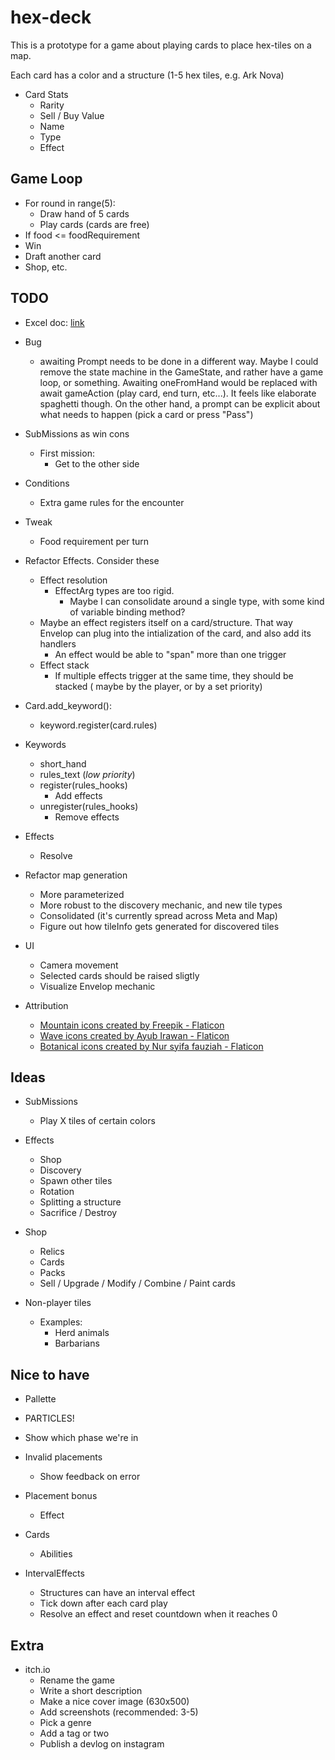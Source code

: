 # hex-deck

This is a prototype for a game about playing cards to place hex-tiles on a map.

Each card has a color and a structure (1-5 hex tiles, e.g. Ark Nova)

- Card Stats
  - Rarity
  - Sell / Buy Value
  - Name
  - Type
  - Effect

## Game Loop

- For round in range(5):
  - Draw hand of 5 cards
  - Play cards (cards are free)
- If food <= foodRequirement
- Win
- Draft another card
- Shop, etc.

## TODO

- Excel doc: [link](https://docs.google.com/spreadsheets/d/1TMEV-sFI3mOZJgG8Z5mYMCvU5P2x5S5duTnkkBkJ5sk/edit#gid=0)

- Bug
  - awaiting Prompt needs to be done in a different way. Maybe I could remove the state machine in the GameState, and rather have a game loop, or something. Awaiting oneFromHand would be replaced with await gameAction (play card, end turn, etc...). It feels like elaborate spaghetti though. On the other hand, a prompt can be explicit about what needs to happen (pick a card or press "Pass")

- SubMissions as win cons
  - First mission:
    - Get to the other side

- Conditions
  - Extra game rules for the encounter

- Tweak
  - Food requirement per turn

- Refactor Effects. Consider these
  - Effect resolution
    - EffectArg types are too rigid.
      - Maybe I can consolidate around a single type, with some kind of variable binding method?
  - Maybe an effect registers itself on a card/structure. That way Envelop can plug into the intialization of the card, and also add its handlers
    - An effect would be able to "span" more than one trigger
  - Effect stack
    - If multiple effects trigger at the same time, they should be stacked ( maybe by the player, or by a set priority)

- Card.add_keyword():
  - keyword.register(card.rules)

- Keywords
  - short_hand
  - rules_text (*low priority*)
  - register(rules_hooks)
    - Add effects
  - unregister(rules_hooks)
    - Remove effects
- Effects
  - Resolve

- Refactor map generation
  - More parameterized
  - More robust to the discovery mechanic, and new tile types
  - Consolidated (it's currently spread across Meta and Map)
  - Figure out how tileInfo gets generated for discovered tiles

- UI
  - Camera movement
  - Selected cards should be raised sligtly
  - Visualize Envelop mechanic

- Attribution
  - <a href="https://www.flaticon.com/free-icons/mountain" title="mountain icons">Mountain  icons created by Freepik - Flaticon</a>
  - <a href="https://www.flaticon.com/free-icons/wave" title="wave icons">Wave icons created by Ayub Irawan - Flaticon</a>
  - <a href="https://www.flaticon.com/free-icons/botanical" title="botanical icons">Botanical icons created by Nur syifa fauziah - Flaticon</a>

## Ideas

- SubMissions
  - Play X tiles of certain colors

- Effects
  - Shop
  - Discovery
  - Spawn other tiles
  - Rotation
  - Splitting a structure
  - Sacrifice / Destroy

- Shop
  - Relics
  - Cards
  - Packs
  - Sell / Upgrade / Modify / Combine / Paint cards

- Non-player tiles  
  - Examples:
    - Herd animals
    - Barbarians

## Nice to have

- Pallette
- PARTICLES!
- Show which phase we're in
- Invalid placements
  - Show feedback on error
- Placement bonus
  - Effect
- Cards
  - Abilities

- IntervalEffects
  - Structures can have an interval effect
  - Tick down after each card play
  - Resolve an effect and reset countdown when it reaches 0

## Extra

- itch.io
  - Rename the game
  - Write a short description
  - Make a nice cover image (630x500)
  - Add screenshots (recommended: 3-5)
  - Pick a genre
  - Add a tag or two
  - Publish a devlog on instagram
